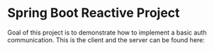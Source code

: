 # Spring Boot Reactive Project
Goal of this project is to demonstrate how to implement a basic auth communication. This is the client and the server can be found here: 
